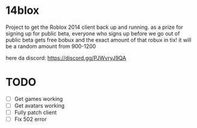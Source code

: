 # 14blox
Project to get the Roblox 2014 client back up and running.
as a prize for signing up for public beta, everyone who signs up before we go out of public beta gets free bobux and the exact amount of that robux in tix!
it will be a random amount from 900-1200

here da discord: https://discord.gg/PJWvryJ9QA

# TODO

- [ ] Get games working
- [ ] Get avatars working
- [ ] Fully patch client
- [ ] Fix 502 error
